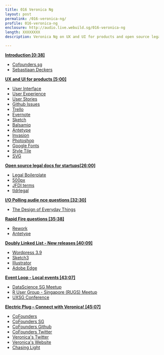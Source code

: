 ```yaml
---
title: 016 Veronica Ng
layout: post
permalink: /016-veronica-ng/
profile: 016-veronica-ng
enclosure: http://audio.live.webuild.sg/016-veronica-ng
length: XXXXXXXX
description: Veronica Ng on UX and UI for products and open source legal docs for startups.

---
```


**[Introduction [0:38]](#t=0:38)**

- [Cofounders.sg](http://cf.sg)
- [Sebastiaan Deckers](http://ninja.sg/)

**[UX and UI for products [5:00]](#t=5:00)**

- [User Interface](https://en.wikipedia.org/wiki/User_interface)
- [User Experience](https://en.wikipedia.org/wiki/User_experience_design)
- [User Stories](https://en.wikipedia.org/wiki/User_story)
- [Github Issues](https://github.com/blog/831-issues-2-0-the-next-generation)
- [Trello](https://trello.com/)
- [Evernote](http://evernote.com/)
- [Sketch](http://bohemiancoding.com/sketch/)
- [Balsamiq](http://balsamiq.com/)
- [Antetype](http://antetype.com/)
- [Invasion](http://www.invisionapp.com/)
- [Photoshop](http://adobe.com/photoshop)
- [Google Fonts](https://www.google.com/fonts)
- [Style Tile](http://styletil.es/)
- [SVG](https://en.wikipedia.org/wiki/Scalable_Vector_Graphics)

**[Open source legal docs for startups[26:00]](#t=26:00)**

- [Legal Boilerplate](http://legal.cf.sg/)
- [500px](http://500px.com/terms)
- [JFDI terms](http://jfdi.asia/accelerator/terms/)
- [tldrlegal](https://tldrlegal.com/)

**[I/O Polling audie nce questions [32:30]](#t=32:30)**

- [The Design of Everyday Things](https://en.wikipedia.org/wiki/The_Design_of_Everyday_Things)

**[Rapid Fire questions [35:38]](#t=35:38)**

- [Rework](https://37signals.com/rework)
- [Antetype](http://antetype.com/)

**[Doubly Linked List -  New releases [40:09]](#t=40:09)**

- [Wordpress 3.9](http://wordpress.org/news/2014/04/smith/)
- [Sketch3](http://bohemiancoding.com/sketch/whats-new/)
- [Illustrator](http://www.adobe.com/sea/products/illustrator.html)
- [Adobe Edge](http://html.adobe.com/edge/)

**[Event Loop - Local events [43:07]](#t=43:07)**

- [DataScience SG Meetup](http://www.meetup.com/DataScience-SG-Singapore/events/170832262/)
- [R User Group - Singapore (RUGS) Meetup](http://www.meetup.com/R-User-Group-SG/events/166578162/)
- [UXSG Conference](http://www.uxsg.org/)

**[Electric Plug  – Connect with Veronica! [45:07]](#t=45:07)**

- [CoFounders](http://cf.sg)
- [CoFounders SG](http://facebook.com/cofounders.sg)
- [CoFounders Github](https://github.com/cofounders)
- [CoFounders Twitter](https://twitter.com/cofounderssg)
- [Veronica's Twitter](https://twitter.com/veronism)
- [Veronica's Website](http://veron.sg)
- [Chasing Light](http://chasinglights.co/)
